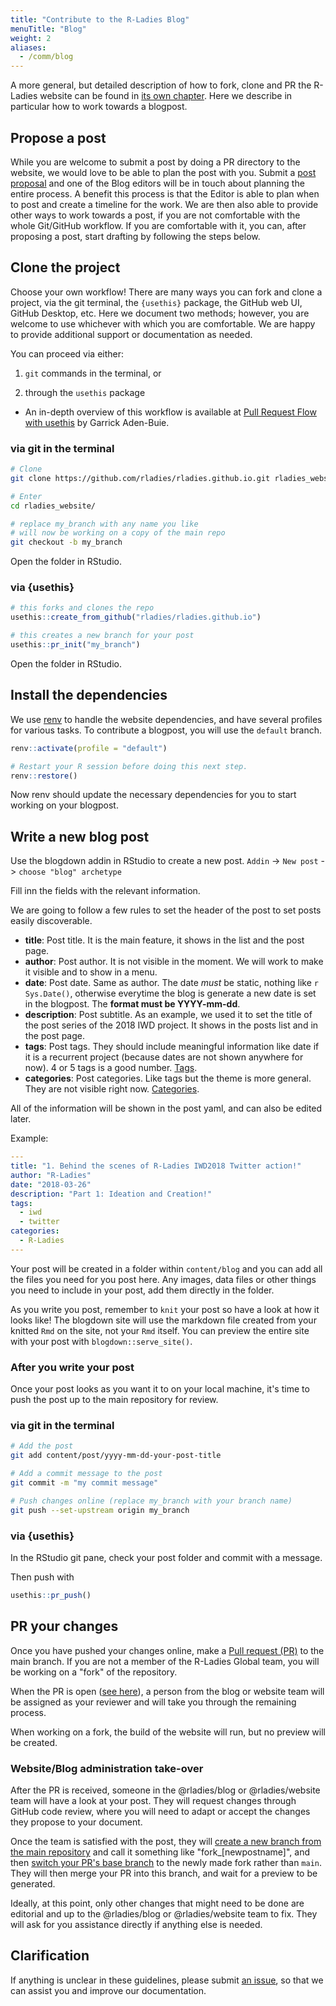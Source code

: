```yaml
---
title: "Contribute to the R-Ladies Blog"
menuTitle: "Blog"
weight: 2
aliases:
  - /comm/blog
---
```


A more general, but detailed description of how to fork, clone and PR the R-Ladies website can be found in [its own chapter](/comm/website/fork-clone-pr).
Here we describe in particular how to work towards a blogpost.

## Propose a post

While you are welcome to submit a post by doing a PR directory to the website, we would love to be able to plan the post with you.
Submit a [post proposal](https://rladies.org/form/blog-post) and one of the Blog editors will be in touch about planning the entire process.
A benefit this process is that the Editor is able to plan when to post and create a timeline for the work.
We are then also able to provide other ways to work towards a post, if you are not comfortable with the whole Git/GitHub workflow.
If you are comfortable with it, you can, after proposing a post, start drafting by following the steps below.

## Clone the project

Choose your own workflow! There are many ways you can fork and clone a project,
via the git terminal, the `{usethis}` package, the GitHub web UI, GitHub Desktop,
etc. Here we document two methods; however, you are welcome to use whichever with
which you are comfortable. We are happy to provide additional support or documentation
as needed.

You can proceed via either:

1. `git` commands in the terminal, or

2. through the `usethis` package

- An in-depth overview of this workflow is available at
  [Pull Request Flow with usethis](https://www.garrickadenbuie.com/blog/pull-request-flow-usethis/?interactive=1&steps=) by Garrick Aden-Buie.

### via git in the terminal

```sh
# Clone
git clone https://github.com/rladies/rladies.github.io.git rladies_website

# Enter
cd rladies_website/

# replace my_branch with any name you like
# will now be working on a copy of the main repo
git checkout -b my_branch
```

Open the folder in RStudio.

### via {usethis}

```r
# this forks and clones the repo
usethis::create_from_github("rladies/rladies.github.io")

# this creates a new branch for your post
usethis::pr_init("my_branch")
```

Open the folder in RStudio.

## Install the dependencies

We use [renv](https://rstudio.github.io/renv/articles/renv.html) to handle the website dependencies, and have several profiles for various tasks.
To contribute a blogpost, you will use the `default` branch.

```r
renv::activate(profile = "default")

# Restart your R session before doing this next step.
renv::restore()
```

Now renv should update the necessary dependencies for you to start working on your blogpost.

## Write a new blog post

Use the blogdown addin in RStudio to create a new post.
`Addin` -> `New post` -> `choose "blog" archetype`

Fill inn the fields with the relevant information.

We are going to follow a few rules to set the header of the post to set posts easily discoverable.

- **title**: Post title. It is the main feature, it shows in the list and the post page.
- **author**: Post author. It is not visible in the moment. We will work to make it visible and to show in a menu.
- **date**: Post date. Same as author. The date _must_ be static, nothing like `r Sys.Date()`, otherwise everytime the blog is generate a new date is set in the blogpost. The **format must be YYYY-mm-dd**.
- **description**: Post subtitle. As an example, we used it to set the title of the post series of the 2018 IWD project. It shows in the posts list and in the post page.
- **tags**: Post tags. They should include meaningful information like date if it is a recurrent project (because dates are not shown anywhere for now). 4 or 5 tags is a good number. [Tags](https://rladies.org/tags/).
- **categories**: Post categories. Like tags but the theme is more general. They are not visible right now. [Categories](https://rladies.org/categories/).

All of the information will be shown in the post yaml, and can also be edited later.

Example:

```yaml
---
title: "1. Behind the scenes of R-Ladies IWD2018 Twitter action!"
author: "R-Ladies"
date: "2018-03-26"
description: "Part 1: Ideation and Creation!"
tags:
  - iwd
  - twitter
categories:
  - R-Ladies
---
```

Your post will be created in a folder within `content/blog` and you can add all the files you need for you post here.
Any images, data files or other things you need to include in your post, add them directly in the folder.

As you write you post, remember to `knit` your post so have a look at how it looks like!
The blogdown site will use the markdown file created from your knitted `Rmd` on the site, not your `Rmd` itself.
You can preview the entire site with your post with `blogdown::serve_site()`.

### After you write your post

Once your post looks as you want it to on your local machine, it's time to push the post
up to the main repository for review.

### via git in the terminal

```sh
# Add the post
git add content/post/yyyy-mm-dd-your-post-title

# Add a commit message to the post
git commit -m "my commit message"

# Push changes online (replace my_branch with your branch name)
git push --set-upstream origin my_branch
```

### via {usethis}

In the RStudio git pane, check your post folder and commit with a message.

Then push with

```r
usethis::pr_push()
```

## PR your changes

Once you have pushed your changes online, make a [Pull request (PR)](https://github.com/rladies/blog/pulls) to the main branch.
If you are not a member of the R-Ladies Global team, you will be working on a "fork" of the repository.

When the PR is open ([see here](https://github.com/rladies/blog/pulls)), a person from the blog or website team will be assigned as your reviewer and will take you through the remaining process.

When working on a fork, the build of the website will run, but no preview will be created.

### Website/Blog administration take-over

After the PR is received, someone in the @rladies/blog or @rladies/website team will have a look at your post.
They will request changes through GitHub code review, where you will need to adapt or accept the changes they propose to your document.

Once the team is satisfied with the post, they will [create a new branch from the main repository](https://docs.github.com/en/pull-requests/collaborating-with-pull-requests/proposing-changes-to-your-work-with-pull-requests/creating-and-deleting-branches-within-your-repository#creating-a-branch) and call it something like "fork\_[newpostname]", and then [switch your PR's base branch](https://docs.github.com/en/pull-requests/collaborating-with-pull-requests/proposing-changes-to-your-work-with-pull-requests/changing-the-base-branch-of-a-pull-request) to the newly made fork rather than `main`.
They will then merge your PR into this branch, and wait for a preview to be generated.

Ideally, at this point, only other changes that might need to be done are editorial and up to the @rladies/blog or @rladies/website team to fix.
They will ask for you assistance directly if anything else is needed.

## Clarification

If anything is unclear in these guidelines, please submit [an issue](https://github.com/rladies/rladiesguide/issues), so that we can assist you and improve our documentation.
